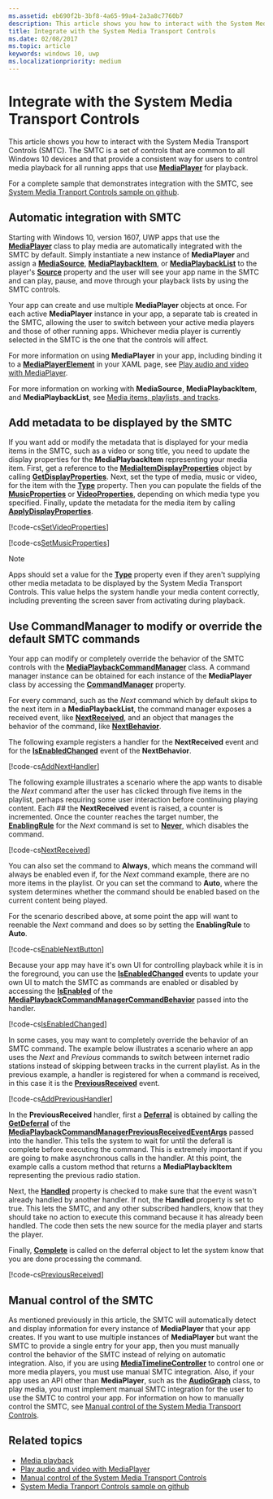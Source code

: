 ```yaml
---
ms.assetid: eb690f2b-3bf8-4a65-99a4-2a3a8c7760b7
description: This article shows you how to interact with the System Media Transport Controls.
title: Integrate with the System Media Transport Controls
ms.date: 02/08/2017
ms.topic: article
keywords: windows 10, uwp
ms.localizationpriority: medium
---
```

# Integrate with the System Media Transport Controls

This article shows you how to interact with the System Media Transport Controls (SMTC). The SMTC is a set of controls that are common to all Windows 10 devices and that provide a consistent way for users to control media playback for all running apps that use [**MediaPlayer**](https://docs.microsoft.com/uwp/api/Windows.Media.Playback.MediaPlayer) for playback.

For a complete sample that demonstrates integration with the SMTC, see [System Media Tranport Controls sample on github](https://github.com/Microsoft/Windows-universal-samples/tree/dev/Samples/SystemMediaTransportControls).
            		
## Automatic integration with SMTC
Starting with Windows 10, version 1607, UWP apps that use the [**MediaPlayer**](https://docs.microsoft.com/uwp/api/Windows.Media.Playback.MediaPlayer) class to play media are automatically integrated with the SMTC by default. Simply instantiate a new instance of **MediaPlayer** and assign a [**MediaSource**](https://docs.microsoft.com/uwp/api/Windows.Media.Core.MediaSource), [**MediaPlaybackItem**](https://docs.microsoft.com/uwp/api/Windows.Media.Playback.MediaPlaybackItem), or [**MediaPlaybackList**](https://docs.microsoft.com/uwp/api/Windows.Media.Playback.MediaPlaybackList) to the player's [**Source**](https://docs.microsoft.com/uwp/api/windows.media.playback.mediaplayer.source) property and the user will see your app name in the SMTC and can play, pause, and move through your playback lists by using the SMTC controls. 

Your app can create and use multiple **MediaPlayer** objects at once. For each active **MediaPlayer** instance in your app, a separate tab is created in the SMTC, allowing the user to switch between your active media players and those of other running apps. Whichever media player is currently selected in the SMTC is the one that the controls will affect.

For more information on using **MediaPlayer** in your app, including binding it to a [**MediaPlayerElement**](https://docs.microsoft.com/uwp/api/Windows.UI.Xaml.Controls.MediaPlayerElement) in your XAML page, see [Play audio and video with MediaPlayer](play-audio-and-video-with-mediaplayer.md). 

For more information on working with **MediaSource**, **MediaPlaybackItem**, and **MediaPlaybackList**, see [Media items, playlists, and tracks](media-playback-with-mediasource.md).

## Add metadata to be displayed by the SMTC
If you want add or modify the metadata that is displayed for your media items in the SMTC, such as a video or song title, you need to update the display properties for the **MediaPlaybackItem** representing your media item. First, get a reference to the [**MediaItemDisplayProperties**](https://docs.microsoft.com/uwp/api/Windows.Media.Playback.MediaItemDisplayProperties) object by calling [**GetDisplayProperties**](https://docs.microsoft.com/uwp/api/windows.media.playback.mediaplaybackitem.getdisplayproperties). Next, set the type of media, music or video, for the item with the [**Type**](https://docs.microsoft.com/uwp/api/windows.media.playback.mediaitemdisplayproperties.type) property. Then you can populate the fields of the [**MusicProperties**](https://docs.microsoft.com/uwp/api/windows.media.playback.mediaitemdisplayproperties.musicproperties) or [**VideoProperties**](https://docs.microsoft.com/uwp/api/windows.media.playback.mediaitemdisplayproperties.videoproperties), depending on which media type you specified. Finally, update the metadata for the media item by calling [**ApplyDisplayProperties**](https://docs.microsoft.com/uwp/api/windows.media.playback.mediaplaybackitem.applydisplayproperties).

[!code-cs[SetVideoProperties](./code/MediaSource_RS1/cs/MainPage.xaml.cs#SnippetSetVideoProperties)]

[!code-cs[SetMusicProperties](./code/MediaSource_RS1/cs/MainPage.xaml.cs#SnippetSetMusicProperties)]


> [!Note]
> Apps should set a value for the [**Type**](https://docs.microsoft.com/uwp/api/windows.media.playback.mediaitemdisplayproperties.type) property even if they aren't supplying other media metadata to be displayed by the System Media Transport Controls. 
This value helps the system handle your media content correctly, including preventing the screen saver from activating during playback.


## Use CommandManager to modify or override the default SMTC commands
Your app can modify or completely override the behavior of the SMTC controls with the [**MediaPlaybackCommandManager**](https://docs.microsoft.com/uwp/api/Windows.Media.Playback.MediaPlaybackCommandManager) class. A command manager instance can be obtained for each instance of the **MediaPlayer** class by accessing the [**CommandManager**](https://docs.microsoft.com/uwp/api/windows.media.playback.mediaplayer.commandmanager) property.

For every command, such as the *Next* command which by default skips to the next item in a **MediaPlaybackList**, the command manager exposes a received event, like [**NextReceived**](https://docs.microsoft.com/uwp/api/windows.media.playback.mediaplaybackcommandmanager.nextreceived), and an object that manages the behavior of the command, like [**NextBehavior**](https://docs.microsoft.com/uwp/api/windows.media.playback.mediaplaybackcommandmanager.nextbehavior). 

The following example registers a handler for the **NextReceived** event and for the [**IsEnabledChanged**](https://docs.microsoft.com/uwp/api/windows.media.playback.mediaplaybackcommandmanagercommandbehavior.isenabledchanged) event of the **NextBehavior**.

[!code-cs[AddNextHandler](./code/SMTC_RS1/cs/MainPage.xaml.cs#SnippetAddNextHandler)]

The following example illustrates a scenario where the app wants to disable the *Next* command after the user has clicked through five items in the playlist, perhaps requiring some user interaction before continuing playing content. Each ## the **NextReceived** event is raised, a counter is incremented. Once the counter reaches the target number, the [**EnablingRule**](https://docs.microsoft.com/uwp/api/windows.media.playback.mediaplaybackcommandmanagercommandbehavior.enablingrule) for the *Next* command is set to [**Never**](https://docs.microsoft.com/uwp/api/Windows.Media.Playback.MediaCommandEnablingRule), which disables the command. 

[!code-cs[NextReceived](./code/SMTC_RS1/cs/MainPage.xaml.cs#SnippetNextReceived)]

You can also set the command to **Always**, which means the command will always be enabled even if, for the *Next* command example, there are no more items in the playlist. Or you can set the command to **Auto**, where the system determines whether the command should be enabled based on the current content being played.

For the scenario described above, at some point the app will want to reenable the *Next* command and does so by setting the **EnablingRule** to **Auto**.

[!code-cs[EnableNextButton](./code/SMTC_RS1/cs/MainPage.xaml.cs#SnippetEnableNextButton)]

Because your app may have it's own UI for controlling playback while it is in the foreground, you can use the [**IsEnabledChanged**](https://docs.microsoft.com/uwp/api/windows.media.playback.mediaplaybackcommandmanagercommandbehavior.isenabledchanged) events to update your own UI to match the SMTC as commands are enabled or disabled by accessing the [**IsEnabled**](https://docs.microsoft.com/uwp/api/windows.media.playback.mediaplaybackcommandmanagercommandbehavior.isenabled) of the [**MediaPlaybackCommandManagerCommandBehavior**](https://docs.microsoft.com/uwp/api/Windows.Media.Playback.MediaPlaybackCommandManagerCommandBehavior) passed into the handler.

[!code-cs[IsEnabledChanged](./code/SMTC_RS1/cs/MainPage.xaml.cs#SnippetIsEnabledChanged)]

In some cases, you may want to completely override the behavior of an SMTC command. The example below illustrates a scenario where an app uses the *Next* and *Previous* commands to switch between internet radio stations instead of skipping between tracks in the current playlist. As in the previous example, a handler is registered for when a command is received, in this case it is the [**PreviousReceived**](https://docs.microsoft.com/uwp/api/windows.media.playback.mediaplaybackcommandmanager.previousreceived) event.

[!code-cs[AddPreviousHandler](./code/SMTC_RS1/cs/MainPage.xaml.cs#SnippetAddPreviousHandler)]

In the **PreviousReceived** handler, first a [**Deferral**](https://docs.microsoft.com/uwp/api/Windows.Foundation.Deferral) is obtained by calling the  [**GetDeferral**](https://docs.microsoft.com/uwp/api/windows.media.playback.mediaplaybackcommandmanagerpreviousreceivedeventargs.getdeferral) of the [**MediaPlaybackCommandManagerPreviousReceivedEventArgs**](https://docs.microsoft.com/uwp/api/Windows.Media.Playback.MediaPlaybackCommandManagerPreviousReceivedEventArgs) passed into the handler. This tells the system to wait for until the deferall is complete before executing the command. This is extremely important if you are going to make asynchronous calls in the handler. At this point, the example calls a custom method that returns a **MediaPlaybackItem** representing the previous radio station.

Next, the [**Handled**](https://docs.microsoft.com/uwp/api/windows.media.playback.mediaplaybackcommandmanagerpreviousreceivedeventargs.handled) property is checked to make sure that the event wasn't already handled by another handler. If not, the **Handled** property is set to true. This lets the SMTC, and any other subscribed handlers, know that they should take no action to execute this command because it has already been handled. The code then sets the new source for the media player and starts the player.

Finally, [**Complete**](https://docs.microsoft.com/uwp/api/windows.foundation.deferral.complete) is called on the deferral object to let the system know that you are done processing the command.

[!code-cs[PreviousReceived](./code/SMTC_RS1/cs/MainPage.xaml.cs#SnippetPreviousReceived)]
             	
## Manual control of the SMTC
As mentioned previously in this article, the SMTC will automatically detect and display information for every instance of **MediaPlayer** that your app creates. If you want to use multiple instances of **MediaPlayer** but want the SMTC to provide a single entry for your app, then you must manually control the behavior of the SMTC instead of relying on automatic integration. Also, if you are using [**MediaTimelineController**](https://docs.microsoft.com/uwp/api/Windows.Media.MediaTimelineController) to control one or more media players, you must use manual SMTC integration. Also, if your app uses an API other than **MediaPlayer**, such as the [**AudioGraph**](https://docs.microsoft.com/uwp/api/Windows.Media.Audio.AudioGraph) class, to play media, you must implement manual SMTC integration for the user to use the SMTC to control your app. For information on how to manually control the SMTC, see [Manual control of the System Media Transport Controls](system-media-transport-controls.md).



## Related topics
* [Media playback](media-playback.md)
* [Play audio and video with MediaPlayer](play-audio-and-video-with-mediaplayer.md)
* [Manual control of the System Media Transport Controls](system-media-transport-controls.md)
* [System Media Tranport Controls sample on github](https://github.com/Microsoft/Windows-universal-samples/tree/dev/Samples/SystemMediaTransportControls)
 

 




